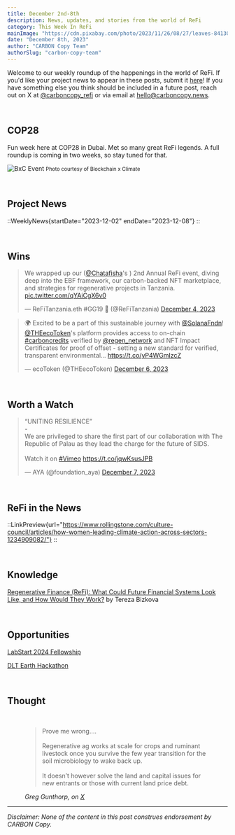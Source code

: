 ```yaml
---
title: December 2nd-8th
description: News, updates, and stories from the world of ReFi
category: This Week In ReFi
mainImage: "https://cdn.pixabay.com/photo/2023/11/26/08/27/leaves-8413064_1280.jpg"
date: "December 8th, 2023"
author: "CARBON Copy Team"
authorSlug: "carbon-copy-team"
---
```


Welcome to our weekly roundup of the happenings in the world of ReFi. If you'd like your project news to appear in these posts, submit it [here](https://baserow.io/form/Bvg1VhbZvYjYDyylflMoYvqPA7Gogg1GDeTjzO8ku-o)! If you have something else you think should be included in a future post, reach out on X at [@carboncopy_refi](https://x.com/carboncopy_refi) or via email at hello@carboncopy.news.

<br>

## COP28

Fun week here at COP28 in Dubai. Met so many great ReFi legends. A full roundup is coming in two weeks, so stay tuned for that.

![BxC Event](https://pbs.twimg.com/media/GA1EeQnXAAA5MFX?format=jpg&name=large)
<small>Photo courtesy of Blockchain x Climate</small>

<br>

## Project News

::WeeklyNews{startDate="2023-12-02" endDate="2023-12-08"}
::

<br>

## Wins

<blockquote class="twitter-tweet"><p lang="en" dir="ltr">We wrapped up our (<a href="https://twitter.com/Chatafisha?ref_src=twsrc%5Etfw">@Chatafisha</a>&#39;s ) 2nd Annual ReFi event, diving deep into the EBF framework, our carbon-backed NFT marketplace, and strategies for regenerative projects in Tanzania. <a href="https://t.co/qYAiCgX6v0">pic.twitter.com/qYAiCgX6v0</a></p>&mdash; ReFiTanzania.eth #GG19 🌱 (@ReFiTanzania) <a href="https://twitter.com/ReFiTanzania/status/1731617463542915283?ref_src=twsrc%5Etfw">December 4, 2023</a></blockquote>

<blockquote class="twitter-tweet"><p lang="en" dir="ltr">🌍 Excited to be a part of this sustainable journey with <a href="https://twitter.com/SolanaFndn?ref_src=twsrc%5Etfw">@SolanaFndn</a>! <a href="https://twitter.com/THEecoToken?ref_src=twsrc%5Etfw">@THEecoToken</a>&#39;s platform provides access to on-chain <a href="https://twitter.com/hashtag/carboncredits?src=hash&amp;ref_src=twsrc%5Etfw">#carboncredits</a> verified by <a href="https://twitter.com/regen_network?ref_src=twsrc%5Etfw">@regen_network</a> and NFT Impact Certificates for proof of offset - setting a new standard for verified, transparent environmental… <a href="https://t.co/yP4WGmIzcZ">https://t.co/yP4WGmIzcZ</a></p>&mdash; ecoToken (@THEecoToken) <a href="https://twitter.com/THEecoToken/status/1732420341614723447?ref_src=twsrc%5Etfw">December 6, 2023</a></blockquote>

<br>

## Worth a Watch

<blockquote class="twitter-tweet" data-media-max-width="560"><p lang="en" dir="ltr">“UNITING RESILIENCE”<br>-<br>We are privileged to share the first part of our collaboration with The Republic of Palau as they lead the charge for the future of SIDS. <br><br>Watch it on <a href="https://twitter.com/hashtag/Vimeo?src=hash&amp;ref_src=twsrc%5Etfw">#Vimeo</a> <a href="https://t.co/jqwKsusJPB">https://t.co/jqwKsusJPB</a></p>&mdash; AYA (@foundation_aya) <a href="https://twitter.com/foundation_aya/status/1732775150637265062?ref_src=twsrc%5Etfw">December 7, 2023</a></blockquote>

<br>

## ReFi in the News

::LinkPreview{url="https://www.rollingstone.com/culture-council/articles/how-women-leading-climate-action-across-sectors-1234909082/"}
::

<br>

## Knowledge

<i class="bi bi-globe"></i> <a href="https://hackernoon.com/regenerative-finance-refi-what-could-future-financial-systems-look-like-and-how-would-they-work" target="_blank">Regenerative Finance (ReFi): What Could Future Financial Systems Look Like, and How Would They Work?</a> by Tereza Bizkova

<br>

## Opportunities

<i class="bi bi-globe"></i> <a href="https://www.labstart.xyz/apply" target="_blank">LabStart 2024 Fellowship</a>

<i class="bi bi-globe"></i> <a href="https://www.dltearth.com/news/dlt-earth-announces-hackathon-for-developing-digital-climate-methodologies" target="_blank">DLT Earth Hackathon</a>

<br>

## Thought

<br>

<figure class="text-center mb-5">
  <blockquote class="blockquote">
    <span>Prove me wrong….<br><br>Regenerative ag works at scale for crops and ruminant livestock once you survive the few year transition for the soil microbiology to wake back up.<br><br>It doesn’t however solve the land and capital issues for new entrants or those with current land price debt.</span>
  </blockquote>
  <figcaption class="blockquote-footer">
    <cite title="Greg Gunthorp">Greg Gunthorp, on <a href="https://x.com/GGunthorp/status/1732800850496483517?s=20" target="_blank">X</a></cite>
  </figcaption>
</figure>

***

*Disclaimer: None of the content in this post construes endorsement by CARBON Copy.*  
